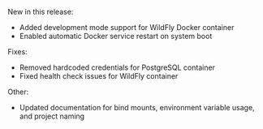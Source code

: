 New in this release:
* Added development mode support for WildFly Docker container
* Enabled automatic Docker service restart on system boot

Fixes:
* Removed hardcoded credentials for PostgreSQL container
* Fixed health check issues for WildFly container

Other:
* Updated documentation for bind mounts, environment variable usage, and project naming
